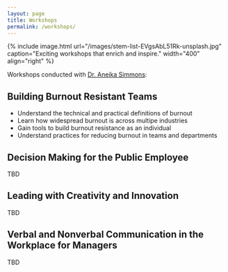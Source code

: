 ```yaml
---
layout: page
title: Workshops
permalink: /workshops/
---
```


{% include image.html url="/images/stem-list-EVgsAbL51Rk-unsplash.jpg" caption="Exciting workshops that enrich and inspire." width="400" align="right" %}

Workshops conducted with [Dr. Aneika Simmons](https://aneikasimmons.com/):

## **Building Burnout Resistant Teams**

* Understand the technical and practical definitions of burnout
* Learn how widespread burnout is across multipe industries
* Gain tools to build burnout resistance as an individual
* Understand practices for reducing burnout in teams and departments

## **Decision Making for the Public Employee**

TBD

## **Leading with Creativity and Innovation**

TBD


## **Verbal and Nonverbal Communication in the Workplace for Managers**

TBD

